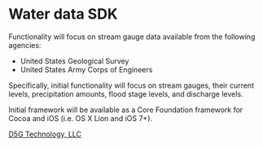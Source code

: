 Water data SDK
==============

Functionality will focus on stream gauge data available from the following
agencies:

* United States Geological Survey
* United States Army Corps of Engineers

Specifically, initial functionality will focus on stream gauges, their current
levels, precipitation amounts, flood stage levels, and discharge levels.

Initial framework will be available as a Core Foundation framework for Cocoa
and iOS (i.e. OS X Lion and iOS 7+).

[D5G Technology, LLC](http://d5gtech.com/)


